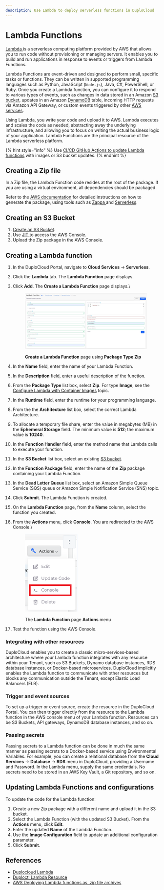 ```yaml
---
description: Use Lambda to deploy serverless functions in DuploCloud
---
```


# Lambda Functions

[Lambda ](https://aws.amazon.com/pm/lambda/?trk=73f686c8-9606-40ad-852f-7b2bcafa68fe\&sc\_channel=ps\&ef\_id=CjwKCAjwm4ukBhAuEiwA0zQxk0SFVZUD3BCwJFOwlrHAFxzGF6anGJulF49mrridyhHjXRxfSHnmGxoCQw0QAvD\_BwE:G:s\&s\_kwcid=AL!4422!3!651212652666!e!!g!!amazon%20lambda!909122559!45462427876)is a serverless computing platform provided by AWS that allows you to run code without provisioning or managing servers. It enables you to build and run applications in response to events or triggers from Lambda Functions.

Lambda Functions are event-driven and designed to perform small, specific tasks or functions. They can be written in supported programming languages such as Python, JavaScript (`Node.js`), Java, C#, PowerShell, or Ruby. Once you create a Lambda function, you can configure it to respond to various types of events, such as changes in data stored in an Amazon [S3 bucket](../s3-bucket.md), updates in an Amazon [DynamoDB](../../../aws-user-guide/aws-services/database/dynamodb.md) table, incoming HTTP requests via Amazon API Gateway, or custom events triggered by other [AWS services](../).

Using Lambda, you write your code and upload it to AWS. Lambda executes and scales the code as needed, abstracting away the underlying infrastructure, and allowing you to focus on writing the actual business logic of your application. Lambda Functions are the principal resource of the Lambda serverless platform.&#x20;

{% hint style="info" %}
Use [CI/CD GitHub Actions to update Lambda functions](../../../introduction-to-ci-cd/github-actions/update-a-lambda-function.md) with images or S3 bucket updates.
{% endhint %}

## Creating a Zip file <a href="#id-0-toc-title" id="id-0-toc-title"></a>

In a Zip file, the Lambda Function code resides at the root of the package. If you are using a virtual environment, all dependencies should be packaged.&#x20;

Refer to the [AWS documentation](https://docs.aws.amazon.com/lambda/latest/dg/configuration-function-zip.html) for detailed instructions on how to generate the package, using tools such as [Zappa ](https://github.com/zappa/Zappa)and [Serverless](https://www.serverless.com/framework/docs/providers/aws/guide/functions).

## Creating an S3 Bucket <a href="#id-2-toc-title" id="id-2-toc-title"></a>

1. [Create an S3 Bucket](../s3-bucket.md).
2. Use [JIT ](../../../aws-user-guide/use-cases/jit-access.md)to access the AWS Console.
3. Upload the Zip package in the AWS Console.

## Creating a Lambda function <a href="#id-3-toc-title" id="id-3-toc-title"></a>

1. In the DuploCloud Portal, navigate to **Cloud Services** -> **Serverless**.
2. Click the **Lambda** tab. The **Lambda Function** page displays.
3.  Click **Add**. The **Create a Lambda Function** page displays.\


    <figure><img src="../../../.gitbook/assets/lambda fixed.png" alt=""><figcaption><p><strong>Create a Lambda Function</strong> page using <strong>Package Type Zip</strong><br></p></figcaption></figure>
4. In the **Name** field, enter the name of your Lambda Function.
5. In the **Description** field, enter a useful description of the function.
6. From the **Package Type** list box, select **Zip**. For type **Image**, see the [Configure Lambda with Container Images](create-lambda-using-container-image.md) topic.
7. In the **Runtime** field, enter the runtime for your programming language.
8. From the the **Architecture** list box, select the correct Lambda Architecture.&#x20;
9. To allocate a temporary file share, enter the value in megabytes (MB) in the **Ephemeral Storage** field. The minimum value is **512**; the maximum value is **10240**.
10. In the **Function Handler** field, enter the method name that Lambda calls to execute your function.
11. In the **S3 Bucket** list box, select an existing [S3 bucket](../s3-bucket.md).
12. In the **Function Package** field, enter the name of the **Zip** package containing your Lambda Function.&#x20;
13. In the **Dead Letter Queue** list box, select an Amazon Simple Queue Service (SQS) queue or Amazon Simple Notification Service (SNS) topic.
14. Click **Submit**. The Lambda Function is created.
15. On the **Lambda Function** page, from the **Name** column, select the function you created.
16. From the **Actions** menu, click **Console**. You are redirected to the AWS Console.\


    <div align="left">

    <figure><img src="../../../.gitbook/assets/L11.png" alt=""><figcaption><p>The <strong>Lambda Function</strong> page <strong>Actions</strong> menu  </p></figcaption></figure>

    </div>


17. Test the function using the AWS Console.

### Integrating with other resources <a href="#id-2-toc-title" id="id-2-toc-title"></a>

DuploCloud enables you to create a classic micro-services-based architecture where your Lambda function integrates with any resource within your Tenant, such as S3 Buckets, Dynamo database instances, RDS database instances, or Docker-based microservices. DuploCloud implicitly enables the Lambda function to communicate with other resources but blocks any communication outside the Tenant, except Elastic Load Balancers (ELB).

### Trigger and event sources <a href="#id-3-toc-title" id="id-3-toc-title"></a>

To set up a trigger or event source, create the resource in the DuploCloud Portal. You can then trigger directly from the resource to the Lambda function in the AWS console menu of your Lambda function. Resources can be S3 Buckets, API gateways, DynamoDB database instances, and so on.&#x20;

### Passing secrets <a href="#id-4-toc-title" id="id-4-toc-title"></a>

Passing secrets to a Lambda function can be done in much the same manner as passing secrets to a Docker-based service using Environmental Variables. For example, you can create a relational database from the **Cloud Services** -> **Database** -> **RDS** menu in DuploCloud, providing a Username and Password. In the Lambda menu, supply the same credentials. No secrets need to be stored in an AWS Key Vault, a Git repository, and so on.

## Updating Lambda Functions and configurations <a href="#id-1-toc-title" id="id-1-toc-title"></a>

To update the code for the Lambda function:

1. Create a new Zip package with a different name and upload it in the S3 bucket.
2. Select the Lambda Function (with the updated S3 Bucket). From the **Actions** menu, click **Edit**.&#x20;
3. Enter the updated **Name** of the Lambda Function.
4. Use the **Image Configuration** field to update an additional configuration parameter.
5. Click **Submit**.

## References

* [Duplocloud Lambda](https://docs.duplocloud.com/docs/aws-user-guide/aws-services/lambda)
* [Duploctl Lambda Resource](https://github.com/duplocloud/duploctl/wiki/Lambda)
* [AWS Deploying Lambda functions as .zip file archives](https://docs.aws.amazon.com/lambda/latest/dg/configuration-function-zip.html)

